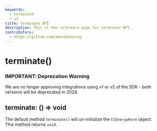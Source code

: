 ```yaml
---
keywords:
  - terminate
  - v3
title: terminate API
description: This is the reference page for terminate API.
contributors:
  - https://github.com/amandahuarng
--- 
```


# terminate()

<InlineAlert variant="error" slots="header, text" />

### IMPORTANT: Deprecation Warning

We are no longer approving integrations using v1 or v2 of the SDK - both versions will be deprecated in 2024.

## terminate: () => void

The default method `terminate()` will un-initialize the `CCEverywhere` object. This method returns `void`.
